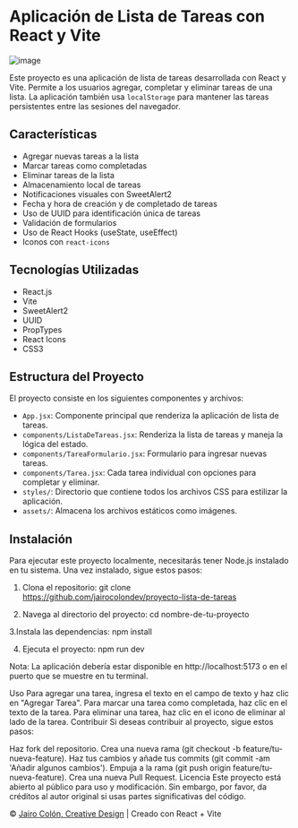 # Aplicación de Lista de Tareas con React y Vite

![image](https://github.com/jairocolondev/proyecto-lista-de-tareas/assets/83477127/f4ae44da-175d-42e4-9827-b24974c3e945)


Este proyecto es una aplicación de lista de tareas desarrollada con React y Vite. Permite a los usuarios agregar, completar y eliminar tareas de una lista. La aplicación también usa `localStorage` para mantener las tareas persistentes entre las sesiones del navegador.

## Características

- Agregar nuevas tareas a la lista
- Marcar tareas como completadas
- Eliminar tareas de la lista
- Almacenamiento local de tareas
- Notificaciones visuales con SweetAlert2
- Fecha y hora de creación y de completado de tareas
- Uso de UUID para identificación única de tareas
- Validación de formularios
- Uso de React Hooks (useState, useEffect)
- Iconos con `react-icons`

## Tecnologías Utilizadas

- React.js
- Vite
- SweetAlert2
- UUID
- PropTypes
- React Icons
- CSS3

## Estructura del Proyecto

El proyecto consiste en los siguientes componentes y archivos:

- `App.jsx`: Componente principal que renderiza la aplicación de lista de tareas.
- `components/ListaDeTareas.jsx`: Renderiza la lista de tareas y maneja la lógica del estado.
- `components/TareaFormulario.jsx`: Formulario para ingresar nuevas tareas.
- `components/Tarea.jsx`: Cada tarea individual con opciones para completar y eliminar.
- `styles/`: Directorio que contiene todos los archivos CSS para estilizar la aplicación.
- `assets/`: Almacena los archivos estáticos como imágenes.

## Instalación

Para ejecutar este proyecto localmente, necesitarás tener Node.js instalado en tu sistema. Una vez instalado, sigue estos pasos:

1. Clona el repositorio:
git clone https://github.com/jairocolondev/proyecto-lista-de-tareas

2. Navega al directorio del proyecto:
cd nombre-de-tu-proyecto

3.Instala las dependencias:
npm install

4. Ejecuta el proyecto:
npm run dev

Nota: La aplicación debería estar disponible en http://localhost:5173 o en el puerto que se muestre en tu terminal.

Uso
Para agregar una tarea, ingresa el texto en el campo de texto y haz clic en "Agregar Tarea".
Para marcar una tarea como completada, haz clic en el texto de la tarea.
Para eliminar una tarea, haz clic en el icono de eliminar al lado de la tarea.
Contribuir
Si deseas contribuir al proyecto, sigue estos pasos:

Haz fork del repositorio.
Crea una nueva rama (git checkout -b feature/tu-nueva-feature).
Haz tus cambios y añade tus commits (git commit -am 'Añadir algunos cambios').
Empuja a la rama (git push origin feature/tu-nueva-feature).
Crea una nueva Pull Request.
Licencia
Este proyecto está abierto al público para uso y modificación. Sin embargo, por favor, da créditos al autor original si usas partes significativas del código.

© [Jairo Colón, Creative Design](https://jairocolon.com) | Creado con React + Vite


